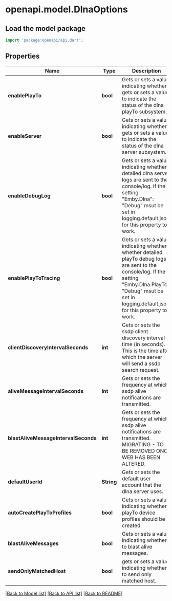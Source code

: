# openapi.model.DlnaOptions

## Load the model package
```dart
import 'package:openapi/api.dart';
```

## Properties
Name | Type | Description | Notes
------------ | ------------- | ------------- | -------------
**enablePlayTo** | **bool** | Gets or sets a value indicating whether gets or sets a value to indicate the status of the dlna playTo subsystem. | [optional] 
**enableServer** | **bool** | Gets or sets a value indicating whether gets or sets a value to indicate the status of the dlna server subsystem. | [optional] 
**enableDebugLog** | **bool** | Gets or sets a value indicating whether detailed dlna server logs are sent to the console/log.  If the setting \"Emby.Dlna\": \"Debug\" msut be set in logging.default.json for this property to work. | [optional] 
**enablePlayToTracing** | **bool** | Gets or sets a value indicating whether whether detailed playTo debug logs are sent to the console/log.  If the setting \"Emby.Dlna.PlayTo\": \"Debug\" msut be set in logging.default.json for this property to work. | [optional] 
**clientDiscoveryIntervalSeconds** | **int** | Gets or sets the ssdp client discovery interval time (in seconds).  This is the time after which the server will send a ssdp search request. | [optional] 
**aliveMessageIntervalSeconds** | **int** | Gets or sets the frequency at which ssdp alive notifications are transmitted. | [optional] 
**blastAliveMessageIntervalSeconds** | **int** | Gets or sets the frequency at which ssdp alive notifications are transmitted. MIGRATING - TO BE REMOVED ONCE WEB HAS BEEN ALTERED. | [optional] 
**defaultUserId** | **String** | Gets or sets the default user account that the dlna server uses. | [optional] 
**autoCreatePlayToProfiles** | **bool** | Gets or sets a value indicating whether playTo device profiles should be created. | [optional] 
**blastAliveMessages** | **bool** | Gets or sets a value indicating whether to blast alive messages. | [optional] 
**sendOnlyMatchedHost** | **bool** | gets or sets a value indicating whether to send only matched host. | [optional] 

[[Back to Model list]](../README.md#documentation-for-models) [[Back to API list]](../README.md#documentation-for-api-endpoints) [[Back to README]](../README.md)



